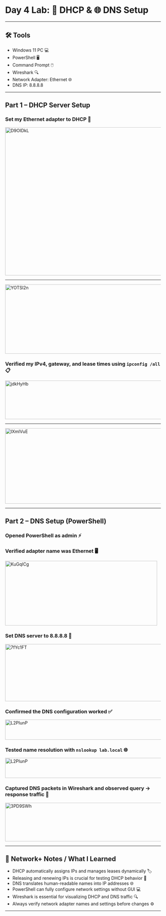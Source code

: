 # Day 4 Lab: 🧮 DHCP & 🌐 DNS Setup

---

## **🛠 Tools**
- Windows 11 PC 💻
- PowerShell 🖥️
- Command Prompt 🖱️
- Wireshark 🔍
- Network Adapter: Ethernet 🌐
- DNS IP: 8.8.8.8

---

## **Part 1 – DHCP Server Setup**

### Set my Ethernet adapter to DHCP 🔄
  
<img width="965" height="479" alt="D9OIDkL" src="https://github.com/user-attachments/assets/06342606-c7e9-4d57-b925-95e0df49ee0f" />

---

<img width="651" height="224" alt="YOTSl2n" src="https://github.com/user-attachments/assets/e71e9504-65d8-4444-957f-432e82a670e8" />

### Verified my IPv4, gateway, and lease times using `ipconfig /all` 📋

<img width="513" height="125" alt="jdkHyHb" src="https://github.com/user-attachments/assets/3c31b4b4-6aeb-43f2-8e63-fdf6448e8a9e" />

---

<img width="738" height="244" alt="IXmlVuE" src="https://github.com/user-attachments/assets/471b20f0-aab8-40bb-afe8-15485244a5a1" />

---

## **Part 2 – DNS Setup (PowerShell)**

### Opened PowerShell as admin ⚡  
### Verified adapter name was Ethernet 🖥️

<img width="492" height="209" alt="KuGqICg" src="https://github.com/user-attachments/assets/638df4ab-5125-4889-9427-8201c1d90c25" />
  
### Set DNS server to 8.8.8.8 🧭

<img width="837" height="185" alt="7fYc1FT" src="https://github.com/user-attachments/assets/5cd068d4-2655-4c5f-9bb2-6a252f0fc16a" />

### Confirmed the DNS configuration worked ✅

<img width="672" height="65" alt="L2PIunP" src="https://github.com/user-attachments/assets/4dfa3456-40e3-4ed7-9b9c-2ab9e3664ecb" />

### Tested name resolution with `nslookup lab.local` 🌐

<img width="672" height="65" alt="L2PIunP" src="https://github.com/user-attachments/assets/6bc91250-3795-4f6f-b877-f2646b83e2e8" />

### Captured DNS packets in Wireshark and observed query → response traffic 📡

<img width="914" height="125" alt="3PD9SWh" src="https://github.com/user-attachments/assets/bc2d6040-19bb-4274-9e56-e39f06fddf2d" />

---

## **📝 Network+ Notes / What I Learned**

- DHCP automatically assigns IPs and manages leases dynamically 🏷️  
- Releasing and renewing IPs is crucial for testing DHCP behavior 🔁  
- DNS translates human-readable names into IP addresses 🌐  
- PowerShell can fully configure network settings without GUI 💻  
- Wireshark is essential for visualizing DHCP and DNS traffic 🔍  
- Always verify network adapter names and settings before changes ⚙️  

---
